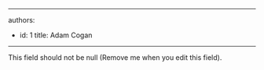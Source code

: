 

---
authors:
  - id: 1
    title: Adam Cogan
---




<span class='intro'> This field should not be null (Remove me when you edit this field). </span>




